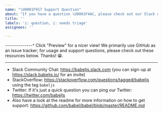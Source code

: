 ```yaml
---
name: "\U0001F917 Support Question"
about: "If you have a question \U0001F4AC, please check out our Slack or StackOverflow!"
title: ''
labels: 'i: question, i: needs triage'
assignees: ''

---
```


--------------^ Click "Preview" for a nicer view!
We primarily use GitHub as an issue tracker; for usage and support questions, please check out these resources below. Thanks! 😁.

---

* Slack Community Chat: https://babeljs.slack.com (you can sign-up at https://slack.babeljs.io/ for an invite)
* StackOverflow: https://stackoverflow.com/questions/tagged/babeljs using the tag `babeljs`
* Twitter: If it's just a quick question you can ping our Twitter: https://twitter.com/babeljs
* Also have a look at the readme for more information on how to get support:
  https://github.com/babel/babel/blob/master/README.md
